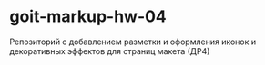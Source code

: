 # goit-markup-hw-04
Репозиторий с добавлением  разметки и оформления иконок и декоративных эффектов  для страниц макета (ДР4)
